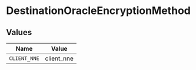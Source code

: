 # DestinationOracleEncryptionMethod


## Values

| Name         | Value        |
| ------------ | ------------ |
| `CLIENT_NNE` | client_nne   |